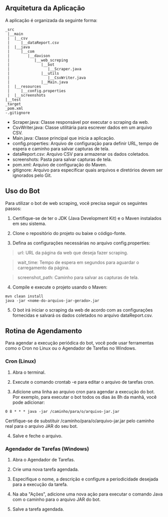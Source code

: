 ## Arquitetura da Aplicação
A aplicação é organizada da seguinte forma:
```
_src
 |__main
 |  |__csv
 |     |__dataReport.csv
 |  |__java
 |     |__com
 |        |__davison
 |           |__web_screping
 |              |__bot
 |                 |__Scraper.java
 |              |__utils
 |                 |__CsvWriter.java
 |              |__Main.java
 |  |__resources
 |     |__config.properties
 |  |__screenshots
|__test
_target
_pom.xml
-.gitignore
```
- Scraper.java: Classe responsável por executar o scraping da web.
- CsvWriter.java: Classe utilitária para escrever dados em um arquivo CSV.
- Main.java: Classe principal que inicia a aplicação.
- config.properties: Arquivo de configuração para definir URL, tempo de espera e caminho para salvar capturas de tela.
- dataReport.csv: Arquivo CSV para armazenar os dados coletados.
- screenshots: Pasta para salvar capturas de tela.
- pom.xml: Arquivo de configuração do Maven.
- gitignore: Arquivo para especificar quais arquivos e diretórios devem ser ignorados pelo Git.
  
## Uso do Bot
Para utilizar o bot de web scraping, você precisa seguir os seguintes passos:

1. Certifique-se de ter o JDK (Java Development Kit) e o Maven instalados em seu sistema.

2. Clone o repositório do projeto ou baixe o código-fonte.

3. Defina as configurações necessárias no arquivo config.properties:

  > url: URL da página da web que deseja fazer scraping.

  > wait_time: Tempo de espera em segundos para aguardar o carregamento da página.

  > screenshot_path: Caminho para salvar as capturas de tela.

4. Compile e execute o projeto usando o Maven:
```
mvn clean install
java -jar <nome-do-arquivo-jar-gerado>.jar
```
5. O bot irá iniciar o scraping da web de acordo com as configurações fornecidas e salvará os dados coletados no arquivo dataReport.csv.

## Rotina de Agendamento
Para agendar a execução periódica do bot, você pode usar ferramentas como o Cron no Linux ou o Agendador de Tarefas no Windows.

### Cron (Linux)
1. Abra o terminal.

2. Execute o comando crontab -e para editar o arquivo de tarefas cron.

3. Adicione uma linha ao arquivo cron para agendar a execução do bot. Por exemplo, para executar o bot todos os dias às 8h da manhã, você pode adicionar:
```
0 8 * * * java -jar /caminho/para/o/arquivo-jar.jar
```
Certifique-se de substituir /caminho/para/o/arquivo-jar.jar pelo caminho real para o arquivo JAR do seu bot.

4. Salve e feche o arquivo.

### Agendador de Tarefas (Windows)
1. Abra o Agendador de Tarefas.

2. Crie uma nova tarefa agendada.

3. Especifique o nome, a descrição e configure a periodicidade desejada para a execução da tarefa.

4. Na aba "Ações", adicione uma nova ação para executar o comando Java com o caminho para o arquivo JAR do bot.

5. Salve a tarefa agendada.
